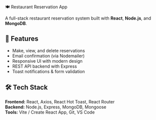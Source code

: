  🍽️ Restaurant Reservation App

A full-stack restaurant reservation system built with **React**, **Node.js**, and **MongoDB**.

## 🚀 Features
- Make, view, and delete reservations
- Email confirmation (via Nodemailer)
- Responsive UI with modern design
- REST API backend with Express
- Toast notifications & form validation

## 🛠️ Tech Stack
**Frontend:** React, Axios, React Hot Toast, React Router  
**Backend:** Node.js, Express, MongoDB, Mongoose  
**Tools:** Vite / Create React App, Git, VS Code  


